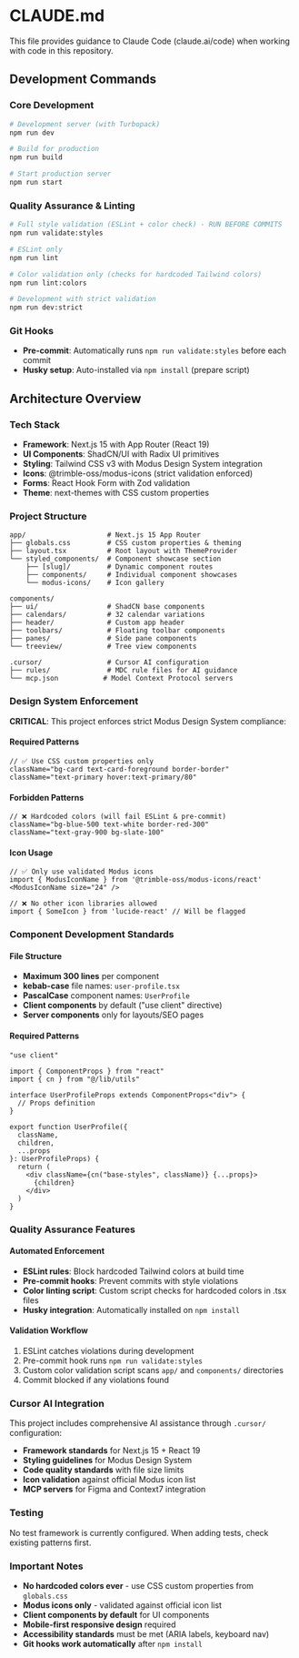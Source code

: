 # CLAUDE.md

This file provides guidance to Claude Code (claude.ai/code) when working with code in this repository.

## Development Commands

### Core Development
```bash
# Development server (with Turbopack)
npm run dev

# Build for production
npm run build

# Start production server
npm run start
```

### Quality Assurance & Linting
```bash
# Full style validation (ESLint + color check) - RUN BEFORE COMMITS
npm run validate:styles

# ESLint only
npm run lint

# Color validation only (checks for hardcoded Tailwind colors)
npm run lint:colors

# Development with strict validation
npm run dev:strict
```

### Git Hooks
- **Pre-commit**: Automatically runs `npm run validate:styles` before each commit
- **Husky setup**: Auto-installed via `npm install` (prepare script)

## Architecture Overview

### Tech Stack
- **Framework**: Next.js 15 with App Router (React 19)
- **UI Components**: ShadCN/UI with Radix UI primitives
- **Styling**: Tailwind CSS v3 with Modus Design System integration
- **Icons**: @trimble-oss/modus-icons (strict validation enforced)
- **Forms**: React Hook Form with Zod validation
- **Theme**: next-themes with CSS custom properties

### Project Structure
```
app/                    # Next.js 15 App Router
├── globals.css         # CSS custom properties & theming
├── layout.tsx          # Root layout with ThemeProvider
└── styled_components/  # Component showcase section
    ├── [slug]/         # Dynamic component routes
    ├── components/     # Individual component showcases
    └── modus-icons/    # Icon gallery

components/
├── ui/                 # ShadCN base components
├── calendars/          # 32 calendar variations
├── header/             # Custom app header
├── toolbars/           # Floating toolbar components
├── panes/              # Side pane components
└── treeview/           # Tree view components

.cursor/                # Cursor AI configuration
├── rules/              # MDC rule files for AI guidance
└── mcp.json           # Model Context Protocol servers
```

### Design System Enforcement

**CRITICAL**: This project enforces strict Modus Design System compliance:

#### Required Patterns
```tsx
// ✅ Use CSS custom properties only
className="bg-card text-card-foreground border-border"
className="text-primary hover:text-primary/80"
```

#### Forbidden Patterns
```tsx
// ❌ Hardcoded colors (will fail ESLint & pre-commit)
className="bg-blue-500 text-white border-red-300"
className="text-gray-900 bg-slate-100"
```

#### Icon Usage
```tsx
// ✅ Only use validated Modus icons
import { ModusIconName } from '@trimble-oss/modus-icons/react'
<ModusIconName size="24" />

// ❌ No other icon libraries allowed
import { SomeIcon } from 'lucide-react' // Will be flagged
```

### Component Development Standards

#### File Structure
- **Maximum 300 lines** per component
- **kebab-case** file names: `user-profile.tsx`
- **PascalCase** component names: `UserProfile`
- **Client components** by default ("use client" directive)
- **Server components** only for layouts/SEO pages

#### Required Patterns
```tsx
"use client"

import { ComponentProps } from "react"
import { cn } from "@/lib/utils"

interface UserProfileProps extends ComponentProps<"div"> {
  // Props definition
}

export function UserProfile({ 
  className, 
  children, 
  ...props 
}: UserProfileProps) {
  return (
    <div className={cn("base-styles", className)} {...props}>
      {children}
    </div>
  )
}
```

### Quality Assurance Features

#### Automated Enforcement
- **ESLint rules**: Block hardcoded Tailwind colors at build time
- **Pre-commit hooks**: Prevent commits with style violations
- **Color linting script**: Custom script checks for hardcoded colors in .tsx files
- **Husky integration**: Automatically installed on `npm install`

#### Validation Workflow
1. ESLint catches violations during development
2. Pre-commit hook runs `npm run validate:styles`
3. Custom color validation script scans `app/` and `components/` directories
4. Commit blocked if any violations found

### Cursor AI Integration

This project includes comprehensive AI assistance through `.cursor/` configuration:
- **Framework standards** for Next.js 15 + React 19
- **Styling guidelines** for Modus Design System
- **Code quality standards** with file size limits
- **Icon validation** against official Modus icon list
- **MCP servers** for Figma and Context7 integration

### Testing
No test framework is currently configured. When adding tests, check existing patterns first.

### Important Notes
- **No hardcoded colors ever** - use CSS custom properties from `globals.css`
- **Modus icons only** - validated against official icon list
- **Client components by default** for UI components
- **Mobile-first responsive design** required
- **Accessibility standards** must be met (ARIA labels, keyboard nav)
- **Git hooks work automatically** after `npm install`